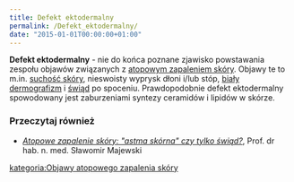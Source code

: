 ```yaml
---
title: Defekt ektodermalny
permalink: /Defekt_ektodermalny/
date: "2015-01-01T00:00:00+01:00"
---
```


**Defekt ektodermalny** - nie do końca poznane zjawisko powstawania zespołu objawów związanych z [atopowym zapaleniem skóry](/atopedia/atopowe_zapalenie_skóry "wikilink"). Objawy te to m.in. [suchość skóry](/atopedia/suchość_skóry "wikilink"), nieswoisty wyprysk dłoni i/lub stóp, [biały dermografizm](/atopedia/biały_dermografizm "wikilink") i [świąd](/atopedia/świąd "wikilink") po spoceniu. Prawdopodobnie defekt ektodermalny spowodowany jest zaburzeniami syntezy ceramidów i lipidów w skórze.

### Przeczytaj również

-   *[Atopowe zapalenie skóry: "astma skórna" czy tylko świąd?](http://www.alergia.org.pl/lek.arch1/archiwum/00_03/atopowe.html)*, Prof. dr hab. n. med. Sławomir Majewski

[kategoria:Objawy atopowego zapalenia skóry](/atopedia/kategoria:Objawy_atopowego_zapalenia_skóry "wikilink")